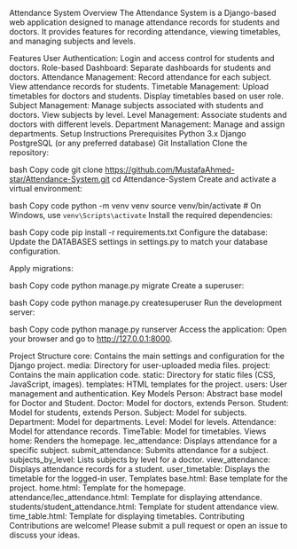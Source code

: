 Attendance System
Overview
The Attendance System is a Django-based web application designed to manage attendance records for students and doctors. It provides features for recording attendance, viewing timetables, and managing subjects and levels.

Features
User Authentication: Login and access control for students and doctors.
Role-based Dashboard: Separate dashboards for students and doctors.
Attendance Management:
Record attendance for each subject.
View attendance records for students.
Timetable Management:
Upload timetables for doctors and students.
Display timetables based on user role.
Subject Management:
Manage subjects associated with students and doctors.
View subjects by level.
Level Management: Associate students and doctors with different levels.
Department Management: Manage and assign departments.
Setup Instructions
Prerequisites
Python 3.x
Django
PostgreSQL (or any preferred database)
Git
Installation
Clone the repository:

bash
Copy code
git clone https://github.com/MustafaAhmed-star/Attendance-System.git
cd Attendance-System
Create and activate a virtual environment:

bash
Copy code
python -m venv venv
source venv/bin/activate   # On Windows, use `venv\Scripts\activate`
Install the required dependencies:

bash
Copy code
pip install -r requirements.txt
Configure the database:
Update the DATABASES settings in settings.py to match your database configuration.

Apply migrations:

bash
Copy code
python manage.py migrate
Create a superuser:

bash
Copy code
python manage.py createsuperuser
Run the development server:

bash
Copy code
python manage.py runserver
Access the application:
Open your browser and go to http://127.0.0.1:8000.

Project Structure
core: Contains the main settings and configuration for the Django project.
media: Directory for user-uploaded media files.
project: Contains the main application code.
static: Directory for static files (CSS, JavaScript, images).
templates: HTML templates for the project.
users: User management and authentication.
Key Models
Person: Abstract base model for Doctor and Student.
Doctor: Model for doctors, extends Person.
Student: Model for students, extends Person.
Subject: Model for subjects.
Department: Model for departments.
Level: Model for levels.
Attendance: Model for attendance records.
TimeTable: Model for timetables.
Views
home: Renders the homepage.
lec_attendance: Displays attendance for a specific subject.
submit_attendance: Submits attendance for a subject.
subjects_by_level: Lists subjects by level for a doctor.
view_attendance: Displays attendance records for a student.
user_timetable: Displays the timetable for the logged-in user.
Templates
base.html: Base template for the project.
home.html: Template for the homepage.
attendance/lec_attendance.html: Template for displaying attendance.
students/student_attendance.html: Template for student attendance view.
time_table.html: Template for displaying timetables.
Contributing
Contributions are welcome! Please submit a pull request or open an issue to discuss your ideas.
